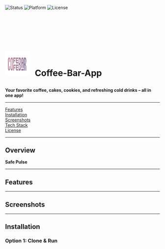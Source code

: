 ![Status](https://img.shields.io/badge/status-in_progress-yellow)
![Platform](https://img.shields.io/badge/platform-Android-green)
![License](https://img.shields.io/badge/license-MIT-blue)

<h1 align="left"> <img src="logoApp.png" alt="Logo" width="80px"   height="80px" style="margin-right: 10px;padding-top: 6rem;" /> Coffee-Bar-App</h1>

##
<p align="left" width="100%">
  <strong>Your favorite coffee, cakes, cookies, and refreshing cold drinks – all in one app!</strong>
</p>


---
<p align="left">
  <a href="#features">Features</a><br>
  <a href="#installation">Installation</a><br>
  <a href="#screenshots">Screenshots</a><br>
  <a href="#tech-stack">Tech Stack</a><br>
  <a href="#license">License</a>
</p>


---

## Overview

**Safe Pulse**


---

## Features <a name="features"></a>

---

## Screenshots <a name="screenshots"></a>

---

## Installation <a name="installation"></a>

### Option 1: Clone & Run
```bash

